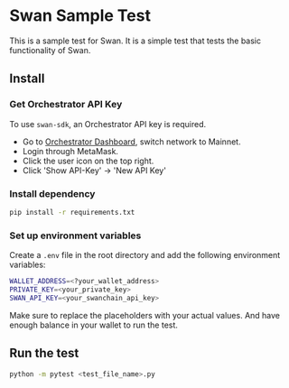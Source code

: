 # Swan Sample Test

This is a sample test for Swan. It is a simple test that tests the basic functionality of Swan.

## Install
### Get Orchestrator API Key

To use `swan-sdk`, an Orchestrator API key is required.

- Go to [Orchestrator Dashboard](https://orchestrator.swanchain.io/provider-status), switch network to Mainnet.
- Login through MetaMask.
- Click the user icon on the top right.
- Click 'Show API-Key' -> 'New API Key'


### Install dependency
```bash
pip install -r requirements.txt
```
### Set up environment variables
Create a `.env` file in the root directory and add the following environment variables:

```bash
WALLET_ADDRESS=<?your_wallet_address>
PRIVATE_KEY=<your_private_key>
SWAN_API_KEY=<your_swanchain_api_key>
```
Make sure to replace the placeholders with your actual values. 
And have enough balance in your wallet to run the test.

## Run the test

```bash
python -m pytest <test_file_name>.py
```
